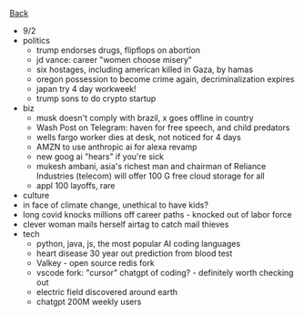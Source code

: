 [Back](../index.md)

- 9/2
- politics
  - trump endorses drugs, flipflops on abortion
  - jd vance: career "women choose misery"
  - six hostages, including american killed in Gaza, by hamas
  - oregon possession to become crime again, decriminalization expires
  - japan try 4 day workweek!
  - trump sons to do crypto startup
- biz
  - musk doesn't comply with brazil, x goes offline in country
  - Wash Post on Telegram: haven for free speech, and child predators
  - wells fargo worker dies at desk, not noticed for 4 days
  - AMZN to use anthropic ai for alexa revamp
  - new goog ai "hears" if you're sick
  - mukesh ambani, asia's richest man and chairman of Reliance Industries (telecom) will offer 100 G free cloud storage for all
  - appl 100 layoffs, rare
- culture
 - in face of climate change, unethical to have kids?
 - long covid knocks millions off career paths - knocked out of labor force
 - clever woman mails herself airtag to catch mail thieves
- tech
  - python, java, js, the most popular AI coding languages
  - heart disease 30 year out prediction from blood test
  - Valkey - open source redis fork
  - vscode fork: "cursor" chatgpt of coding? - definitely worth checking out
  - electric field discovered around earth
  - chatgpt 200M weekly users